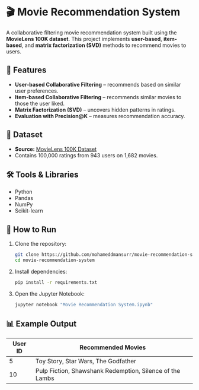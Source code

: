 # 🎬 Movie Recommendation System

A collaborative filtering movie recommendation system built using the **MovieLens 100K dataset**.
This project implements **user-based**, **item-based**, and **matrix factorization (SVD)** methods to recommend movies to users.

## 📌 Features

* **User-based Collaborative Filtering** – recommends based on similar user preferences.
* **Item-based Collaborative Filtering** – recommends similar movies to those the user liked.
* **Matrix Factorization (SVD)** – uncovers hidden patterns in ratings.
* **Evaluation with Precision\@K** – measures recommendation accuracy.

## 📂 Dataset

* **Source:** [MovieLens 100K Dataset](https://grouplens.org/datasets/movielens/100k/)
* Contains 100,000 ratings from 943 users on 1,682 movies.

## 🛠 Tools & Libraries

* Python
* Pandas
* NumPy
* Scikit-learn

## 🚀 How to Run

1. Clone the repository:

   ```bash
   git clone https://github.com/mohameddmansurr/movie-recommendation-system.git
   cd movie-recommendation-system
   ```
2. Install dependencies:

   ```bash
   pip install -r requirements.txt
   ```
3. Open the Jupyter Notebook:

   ```bash
   jupyter notebook "Movie Recommendation System.ipynb"
   ```

## 📊 Example Output

| User ID | Recommended Movies                                       |
| ------- | -------------------------------------------------------- |
| 5       | Toy Story, Star Wars, The Godfather                      |
| 10      | Pulp Fiction, Shawshank Redemption, Silence of the Lambs |

